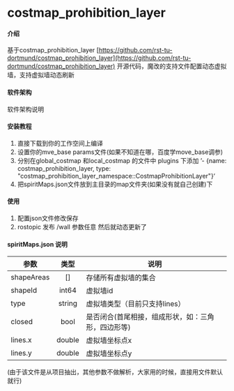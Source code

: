 # costmap_prohibition_layer

#### 介绍
基于costmap_prohibition_layer [https://github.com/rst-tu-dortmund/costmap_prohibition_layer](https://github.com/rst-tu-dortmund/costmap_prohibition_layer) 
开源代码，魔改的支持文件配置动态虚拟墙，支持虚拟墙动态刷新

#### 软件架构
软件架构说明


#### 安装教程

1.  直接下载到你的工作空间上编译
2.  设置你的mve_base params文件(如果不知道在哪，百度学move_base调参)
3.  分别在global_costmap 和local_costmap 的文件中 plugins 下添加
    ’- {name: costmap_prohibition_layer,        type: "costmap_prohibition_layer_namespace::CostmapProhibitionLayer"}‘
4.  把spiritMaps.json文件放到主目录的map文件夹(如果没有就自己创建)下

#### 使用
1.  配置json文件修改保存
2.  rostopic 发布 /wall 参数任意 然后就动态更新了 

#### spiritMaps.json 说明

参数|类型|说明
--|:--:|--
shapeAreas|[]|存储所有虚拟墙的集合
shapeId|int64|虚拟墙id
type|string|虚拟墙类型（目前只支持lines）
closed|bool|是否闭合(首尾相接，组成形状，如：三角形，四边形等)
lines.x|double|虚拟墙坐标点x
lines.y|double|虚拟墙坐标点y

(由于该文件是从项目抽出，其他参数不做解析，大家用的时候，直接用文件默认就行)

